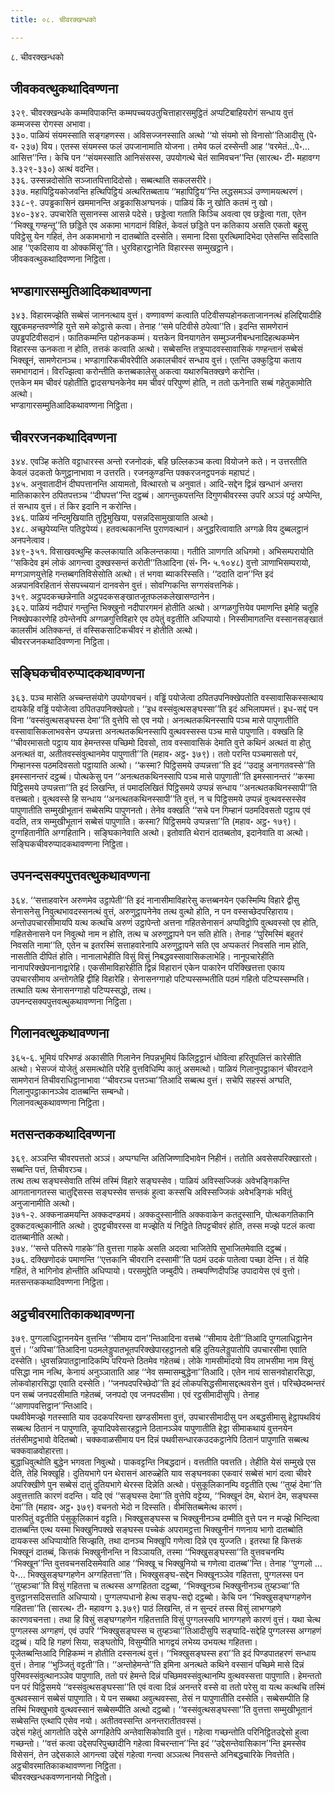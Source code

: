 ```yaml
---
title: ०८. चीवरक्खन्धको

---
```

८. चीवरक्खन्धको  


## जीवकवत्थुकथादिवण्णना

३२९. चीवरक्खन्धके कम्मविपाकन्ति कम्मपच्चयउतुचित्ताहारसमुट्ठितं अप्पटिबाहियरोगं सन्धाय वुत्तं कम्मजस्स रोगस्स अभावा।  
३३०. पाळियं संयमस्साति सङ्गहणस्स। अविसज्जनस्साति अत्थो ‘‘यो संयमो सो विनासो’’तिआदीसु (पे॰ व॰ २३७) विय। एतस्स संयमस्स फलं उपजानामाति योजना। तमेव फलं दस्सेन्ती आह ‘‘वरमेतं…पे॰… आसित्त’’न्ति। केचि पन ‘‘संयमस्साति आनिसंसस्स, उपयोगत्थे चेतं सामिवचन’’न्ति (सारत्थ॰ टी॰ महावग्ग ३.३२९-३३०) अत्थं वदन्ति।  
३३६. उस्सन्नदोसोति सञ्जातपित्तादिदोसो। सब्बत्थाति सकलसरीरे।  
३३७. महापिट्ठियकोजवन्ति हत्थिपिट्ठियं अत्थरितब्बताय ‘‘महापिट्ठिय’’न्ति लद्धसमञ्ञं उण्णामयत्थरणं।  
३३८-९. उपड्ढकासिनं खममानन्ति अड्ढकासिअग्घनकं। पाळियं किं नु खोति कतमं नु खो।  
३४०-३४२. उपचारेति सुसानस्स आसन्ने पदेसे। छड्डेत्वा गताति किञ्चि अवत्वा एव छड्डेत्वा गता, एतेन ‘‘भिक्खू गण्हन्तू’’ति छड्डिते एव अकामा भागदानं विहितं, केवलं छड्डिते पन कतिकाय असति एकतो बहूसु पविट्ठेसु येन गहितं, तेन अकामभागो न दातब्बोति दस्सेति। समाना दिसा पुरत्थिमादिभेदा एतेसन्ति सदिसाति आह ‘‘एकदिसाय वा ओक्कमिंसू’’ति। धुरविहारट्ठानेति विहारस्स सम्मुखट्ठाने।  
जीवकवत्थुकथादिवण्णना निट्ठिता।  


## भण्डागारसम्मुतिआदिकथावण्णना

३४३. विहारमज्झेति सब्बेसं जाननत्थाय वुत्तं। वण्णावण्णं कत्वाति पटिवीसप्पहोनकताजाननत्थं हलिद्दियादीहि खुद्दकमहन्तवण्णेहि युत्ते समे कोट्ठासे कत्वा। तेनाह ‘‘समे पटिवीसे ठपेत्वा’’ति। इदन्ति सामणेरानं उपड्ढपटिवीसदानं। फातिकम्मन्ति पहोनककम्मं। यत्तकेन विनयागतेन सम्मुञ्जनीबन्धनादिहत्थकम्मेन विहारस्स ऊनकता न होति, तत्तकं कत्वाति अत्थो। सब्बेसन्ति तत्रुप्पादवस्सावासिकं गण्हन्तानं सब्बेसं भिक्खूनं, सामणेरानञ्च। भण्डागारिकचीवरेपीति अकालचीवरं सन्धाय वुत्तं। एतन्ति उक्कुट्ठिया कताय समभागदानं। विरज्झित्वा करोन्तीति कत्तब्बकालेसु अकत्वा यथारुचितक्खणे करोन्ति।  
एत्तकेन मम चीवरं पहोतीति द्वादसग्घनकेनेव मम चीवरं परिपुण्णं होति, न ततो ऊनेनाति सब्बं गहेतुकामोति अत्थो।  
भण्डागारसम्मुतिआदिकथावण्णना निट्ठिता।  


## चीवररजनकथादिवण्णना

३४४. एवञ्हि कतेति वट्टाधारस्स अन्तो रजनोदकं, बहि छल्लिकञ्च कत्वा वियोजने कते। न उत्तरतीति केवलं उदकतो फेणुट्ठानाभावा न उत्तरति। रजनकुण्डन्ति पक्करजनट्ठपनकं महाघटं।  
३४५. अनुवातादीनं दीघपत्तानन्ति आयामतो, वित्थारतो च अनुवातं। आदि-सद्देन द्विन्नं खन्धानं अन्तरा मातिकाकारेन ठपितपत्तञ्च ‘‘दीघपत्त’’न्ति दट्ठब्बं। आगन्तुकपत्तन्ति दिगुणचीवरस्स उपरि अञ्ञं पट्टं अप्पेन्ति, तं सन्धाय वुत्तं। तं किर इदानि न करोन्ति।  
३४६. पाळियं नन्दिमुखियाति तुट्ठिमुखिया, पसन्नदिसामुखायाति अत्थो।  
३४८. अच्छुपेय्यन्ति पतिट्ठपेय्यं। हतवत्थकानन्ति पुराणवत्थानं। अनुद्धरित्वावाति अग्गळे विय दुब्बलट्ठानं अनपनेत्वाव।  
३४९-३५१. विसाखवत्थुम्हि कल्लकायाति अकिलन्तकाया। गतीति ञाणगति अधिगमो। अभिसम्परायोति ‘‘सकिदेव इमं लोकं आगन्त्वा दुक्खस्सन्तं करोती’’तिआदिना (सं॰ नि॰ ५.१०४८) वुत्तो ञाणाभिसम्परायो, मग्गञाणयुत्तेहि गन्तब्बगतिविसेसोति अत्थो। तं भगवा ब्याकरिस्सति। ‘‘ददाति दान’’न्ति इदं अन्नपानविरहितानं सेसपच्चयानं दानवसेन वुत्तं। सोवग्गिकन्ति सग्गसंवत्तनिकं।  
३५९. अट्ठपदकच्छन्नेनाति अट्ठपदकसङ्खातजूतफलकलेखासण्ठानेन।  
३६२. पाळियं नदीपारं गन्तुन्ति भिक्खुनो नदीपारगमनं होतीति अत्थो। अग्गळगुत्तियेव पमाणन्ति इमेहि चतूहि निक्खेपकारणेहि ठपेन्तेनपि अग्गळगुत्तिविहारे एव ठपेतुं वट्टतीति अधिप्पायो। निस्सीमागतन्ति वस्सानसङ्खातं कालसीमं अतिक्कन्तं, तं वस्सिकसाटिकचीवरं न होतीति अत्थो।  
चीवररजनकथादिवण्णना निट्ठिता।  


## सङ्घिकचीवरुप्पादकथावण्णना

३६३. पञ्च मासेति अच्चन्तसंयोगे उपयोगवचनं। वड्ढिं पयोजेत्वा ठपितउपनिक्खेपतोति वस्सावासिकस्सत्थाय दायकेहि वड्ढिं पयोजेत्वा ठपितउपनिक्खेपतो। ‘‘इध वस्संवुत्थसङ्घस्सा’’ति इदं अभिलापमत्तं। इध-सद्दं पन विना ‘‘वस्संवुत्थसङ्घस्स देमा’’ति वुत्तेपि सो एव नयो। अनत्थतकथिनस्सापि पञ्च मासे पापुणातीति वस्सावासिकलाभवसेन उप्पन्नत्ता अनत्थतकथिनस्सापि वुत्थवस्सस्स पञ्च मासे पापुणाति। वक्खति हि ‘‘चीवरमासतो पट्ठाय याव हेमन्तस्स पच्छिमो दिवसो, ताव वस्सावासिकं देमाति वुत्ते कथिनं अत्थतं वा होतु अनत्थतं वा, अतीतवस्संवुत्थानमेव पापुणाती’’ति (महाव॰ अट्ठ॰ ३७९)। ततो परन्ति पञ्चमासतो परं, गिम्हानस्स पठमदिवसतो पट्ठायाति अत्थो। ‘‘कस्मा? पिट्ठिसमये उप्पन्नत्ता’’ति इदं ‘‘उदाहु अनागतवस्से’’ति इमस्सानन्तरं दट्ठब्बं। पोत्थकेसु पन ‘‘अनत्थतकथिनस्सापि पञ्च मासे पापुणाती’’ति इमस्सानन्तरं ‘‘कस्मा पिट्ठिसमये उप्पन्नत्ता’’ति इदं लिखन्ति, तं पमादलिखितं पिट्ठिसमये उप्पन्नं सन्धाय ‘‘अनत्थतकथिनस्सापी’’ति वत्तब्बतो। वुत्थवस्से हि सन्धाय ‘‘अनत्थतकथिनस्सापी’’ति वुत्तं, न च पिट्ठिसमये उप्पन्नं वुत्थवस्सस्सेव पापुणातीति सम्मुखीभूतानं सब्बेसम्पि पापुणनतो। तेनेव वक्खति ‘‘सचे पन गिम्हानं पठमदिवसतो पट्ठाय एवं वदति, तत्र सम्मुखीभूतानं सब्बेसं पापुणाति। कस्मा? पिट्ठिसमये उप्पन्नत्ता’’ति (महाव॰ अट्ठ॰ १७९)।  
दुग्गहितानीति अग्गहितानि। सङ्घिकानेवाति अत्थो। इतोवाति थेरानं दातब्बतोव, इदानेवाति वा अत्थो।  
सङ्घिकचीवरुप्पादकथावण्णना निट्ठिता।  


## उपनन्दसक्यपुत्तवत्थुकथावण्णना

३६४. ‘‘सत्ताहवारेन अरुणमेव उट्ठापेती’’ति इदं नानासीमाविहारेसु कत्तब्बनयेन एकस्मिम्पि विहारे द्वीसु सेनासनेसु निवुत्थभावदस्सनत्थं वुत्तं, अरुणुट्ठापनेनेव तत्थ वुत्थो होति, न पन वस्सच्छेदपरिहाराय। अन्तोउपचारसीमायपि यत्थ कत्थचि अरुणं उट्ठापेन्तो अत्तना गहितसेनासनं अप्पविट्ठोपि वुत्थवस्सो एव होति, गहितसेनासने पन निवुत्थो नाम न होति, तत्थ च अरुणुट्ठापने पन सति होति। तेनाह ‘‘पुरिमस्मिं बहुतरं निवसति नामा’’ति, एतेन च इतरस्मिं सत्ताहवारेनापि अरुणुट्ठापने सति एव अप्पकतरं निवसति नाम होति, नासतीति दीपितं होति। नानालाभेहीति विसुं विसुं निबद्धवस्सावासिकलाभेहि। नानूपचारेहीति नानापरिक्खेपनानाद्वारेहि। एकसीमाविहारेहीति द्विन्नं विहारानं एकेन पाकारेन परिक्खित्तत्ता एकाय उपचारसीमाय अन्तोगतेहि द्वीहि विहारेहि। सेनासनग्गाहो पटिप्पस्सम्भतीति पठमं गहितो पटिप्पस्सम्भति। तत्थाति यत्थ सेनासनग्गाहो पटिप्पस्सद्धो, तत्थ।  
उपनन्दसक्यपुत्तवत्थुकथावण्णना निट्ठिता।  


## गिलानवत्थुकथावण्णना

३६५-६. भूमियं परिभण्डं अकासीति गिलानेन निपन्नभूमियं किलिट्ठट्ठानं धोवित्वा हरितूपलित्तं कारेसीति अत्थो। भेसज्जं योजेतुं असमत्थोति परेहि वुत्तविधिम्पि कातुं असमत्थो। पाळियं गिलानुपट्ठाकानं चीवरदाने सामणेरानं तिचीवराधिट्ठानाभावा ‘‘चीवरञ्च पत्तञ्चा’’तिआदि सब्बत्थ वुत्तं। सचेपि सहस्सं अग्घति, गिलानुपट्ठाकानञ्ञेव दातब्बन्ति सम्बन्धो।  
गिलानवत्थुकथावण्णना निट्ठिता।  


## मतसन्तककथादिवण्णना

३६९. अञ्ञन्ति चीवरपत्ततो अञ्ञं। अप्पग्घन्ति अतिजिण्णादिभावेन निहीनं। ततोति अवसेसपरिक्खारतो। सब्बन्ति पत्तं, तिचीवरञ्च।  
तत्थ तत्थ सङ्घस्सेवाति तस्मिं तस्मिं विहारे सङ्घस्सेव। पाळियं अविस्सज्जिकं अवेभङ्गिकन्ति आगतानागतस्स चातुद्दिसस्स सङ्घस्सेव सन्तकं हुत्वा कस्सचि अविस्सज्जिकं अवेभङ्गिकं भवितुं अनुजानामीति अत्थो।  
३७१-२. अक्कनाळमयन्ति अक्कदण्डमयं। अक्कदुस्सानीति अक्कवाकेन कतदुस्सानि, पोत्थकगतिकानि दुक्कटवत्थुकानीति अत्थो। दुपट्टचीवरस्स वा मज्झेति यं निट्ठिते तिपट्टचीवरं होति, तस्स मज्झे पटलं कत्वा दातब्बानीति अत्थो।  
३७४. ‘‘सन्ते पतिरूपे गाहके’’ति वुत्तत्ता गाहके असति अदत्वा भाजितेपि सुभाजितमेवाति दट्ठब्बं।  
३७६. दक्खिणोदकं पमाणन्ति ‘‘एत्तकानि चीवरानि दस्सामी’’ति पठमं उदकं पातेत्वा पच्छा देन्ति। तं येहि गहितं, ते भागिनोव होन्तीति अधिप्पायो। परसमुद्देति जम्बुदीपे। तम्बपण्णिदीपञ्हि उपादायेस एवं वुत्तो।  
मतसन्तककथादिवण्णना निट्ठिता।  


## अट्ठचीवरमातिकाकथावण्णना

३७९. पुग्गलाधिट्ठाननयेन वुत्तन्ति ‘‘सीमाय दान’’न्तिआदिना वत्तब्बे ‘‘सीमाय देती’’तिआदि पुग्गलाधिट्ठानेन वुत्तं। ‘‘अपिचा’’तिआदिना पठमलेड्डुपातभूतपरिक्खेपारहट्ठानतो बहि दुतियलेड्डुपातोपि उपचारसीमा एवाति दस्सेति। धुवसन्निपातट्ठानादिकम्पि परियन्ते ठितमेव गहेतब्बं। लोके गामसीमादयो विय लाभसीमा नाम विसुं पसिद्धा नाम नत्थि, केनायं अनुञ्ञाताति आह ‘‘नेव सम्मासम्बुद्धेना’’तिआदि। एतेन नायं सासनवोहारसिद्धा, लोकवोहारसिद्धा एवाति दस्सेति। ‘‘जनपदपरिच्छेदो’’ति इदं लोकपसिद्धसीमासद्दत्थवसेन वुत्तं। परिच्छेदब्भन्तरं पन सब्बं जनपदसीमाति गहेतब्बं, जनपदो एव जनपदसीमा। एवं रट्ठसीमादीसुपि। तेनाह ‘‘आणापवत्तिट्ठान’’न्तिआदि।  
पथवीवेमज्झे गतस्साति याव उदकपरियन्ता खण्डसीमत्ता वुत्तं, उपचारसीमादीसु पन अबद्धसीमासु हेट्ठापथवियं सब्बत्थ ठितानं न पापुणाति, कूपादिपवेसारहट्ठाने ठितानञ्ञेव पापुणातीति हेट्ठा सीमाकथायं वुत्तनयेन तंतंसीमट्ठभावो वेदितब्बो। चक्कवाळसीमाय पन दिन्नं पथवीसन्धारकउदकट्ठानेपि ठितानं पापुणाति सब्बत्थ चक्कवाळवोहारत्ता।  
बुद्धाधिवुत्थोति बुद्धेन भगवता निवुत्थो। पाकवट्टन्ति निबद्धदानं। वत्ततीति पवत्तति। तेहीति येसं सम्मुखे एस देति, तेहि भिक्खूहि। दुतियभागे पन थेरासनं आरुळ्हेति याव सङ्घनवका एकवारं सब्बेसं भागं दत्वा चीवरे अपरिक्खीणे पुन सब्बेसं दातुं दुतियभागे थेरस्स दिन्नेति अत्थो। पंसुकूलिकानम्पि वट्टतीति एत्थ ‘‘तुय्हं देमा’’ति अवुत्तत्ताति कारणं वदन्ति। यदि एवं ‘‘सङ्घस्स देमा’’ति वुत्तेपि वट्टेय्य, ‘‘भिक्खूनं देम, थेरानं देम, सङ्घस्स देमा’’ति (महाव॰ अट्ठ॰ ३७९) वचनतो भेदो न दिस्सति। वीमंसितब्बमेत्थ कारणं।  
पारुपितुं वट्टतीति पंसुकूलिकानं वट्टति। भिक्खुसङ्घस्स च भिक्खुनीनञ्च दम्मीति वुत्ते पन न मज्झे भिन्दित्वा दातब्बन्ति एत्थ यस्मा भिक्खुनिपक्खे सङ्घस्स पच्चेकं अपरामट्ठत्ता भिक्खुनीनं गणनाय भागो दातब्बोति दायकस्स अधिप्पायोति सिज्झति, तथा दानञ्च भिक्खूपि गणेत्वा दिन्ने एव युज्जति। इतरथा हि कित्तकं भिक्खूनं दातब्बं, कित्तकं भिक्खुनीनन्ति न विञ्ञायति, तस्मा ‘‘भिक्खुसङ्घस्सा’’ति वुत्तवचनम्पि ‘‘भिक्खून’’न्ति वुत्तवचनसदिसमेवाति आह ‘‘भिक्खू च भिक्खुनियो च गणेत्वा दातब्ब’’न्ति। तेनाह ‘‘पुग्गलो …पे॰… भिक्खुसङ्घग्गहणेन अग्गहितत्ता’’ति। भिक्खुसङ्घ-सद्देन भिक्खूनञ्ञेव गहितत्ता, पुग्गलस्स पन ‘‘तुय्हञ्चा’’ति विसुं गहितत्ता च तत्थस्स अग्गहितता दट्ठब्बा, ‘‘भिक्खूनञ्च भिक्खुनीनञ्च तुय्हञ्चा’’ति वुत्तट्ठानसदिसत्ताति अधिप्पायो। पुग्गलप्पधानो हेत्थ सङ्घ-सद्दो दट्ठब्बो। केचि पन ‘‘भिक्खुसङ्घग्गहणेन गहितत्ता’’ति (सारत्थ॰ टी॰ महावग्ग ३.३७९) पाठं लिखन्ति, तं न सुन्दरं तस्स विसुं लाभग्गहणे कारणवचनत्ता। तथा हि विसुं सङ्घग्गहणेन गहितत्ताति विसुं पुग्गलस्सपि भागग्गहणे कारणं वुत्तं। यथा चेत्थ पुग्गलस्स अग्गहणं, एवं उपरि ‘‘भिक्खुसङ्घस्स च तुय्हञ्चा’’तिआदीसुपि सङ्घादि-सद्देहि पुग्गलस्स अग्गहणं दट्ठब्बं। यदि हि गहणं सिया, सङ्घतोपि, विसुम्पीति भागद्वयं लभेय्य उभयत्थ गहितत्ता।  
पूजेतब्बन्तिआदि गिहिकम्मं न होतीति दस्सनत्थं वुत्तं। ‘‘भिक्खुसङ्घस्स हरा’’ति इदं पिण्डपातहरणं सन्धाय वुत्तं। तेनाह ‘‘भुञ्जितुं वट्टती’’ति। ‘‘अन्तोहेमन्ते’’ति इमिना अनत्थते कथिने वस्सानं पच्छिमे मासे दिन्नं पुरिमवस्संवुत्थानञ्ञेव पापुणाति, ततो परं हेमन्ते दिन्नं पच्छिमवस्संवुत्थानम्पि वुत्थवस्सत्ता पापुणाति। हेमन्ततो पन परं पिट्ठिसमये ‘‘वस्संवुत्थसङ्घस्सा’’ति एवं वत्वा दिन्नं अनन्तरे वस्से वा ततो परेसु वा यत्थ कत्थचि तस्मिं वुत्थवस्सानं सब्बेसं पापुणाति। ये पन सब्बथा अवुत्थवस्सा, तेसं न पापुणातीति दस्सेति। सब्बेसम्पीति हि तस्मिं भिक्खुभावे वुत्थवस्सानं सब्बेसम्पीति अत्थो दट्ठब्बो। ‘‘वस्संवुत्थसङ्घस्सा’’ति वुत्तत्ता सम्मुखीभूतानं सब्बेसन्ति एत्थापि एसेव नयो। अतीतवस्सन्ति अनन्तरातीतवस्सं।  
उद्देसं गहेतुं आगतोति उद्देसे अग्गहितेपि अन्तेवासिकोवाति वुत्तं। गहेत्वा गच्छन्तोति परिनिट्ठितउद्देसो हुत्वा गच्छन्तो। ‘‘वत्तं कत्वा उद्देसपरिपुच्छादीनि गहेत्वा विचरन्तान’’न्ति इदं ‘‘उद्देसन्तेवासिकान’’न्ति इमस्सेव विसेसनं, तेन उद्देसकाले आगन्त्वा उद्देसं गहेत्वा गन्त्वा अञ्ञत्थ निवसन्ते अनिबद्धचारिके निवत्तेति।  
अट्ठचीवरमातिकाकथावण्णना निट्ठिता।  
चीवरक्खन्धकवण्णनानयो निट्ठितो।  